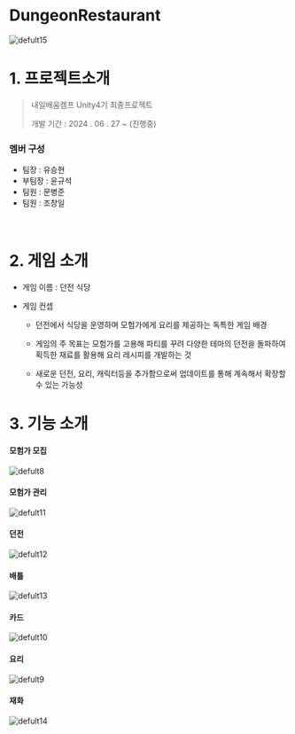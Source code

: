
# DungeonRestaurant
 ![defult15](https://github.com/user-attachments/assets/dead03ec-547d-4f3e-8f6b-a42cb6554d49)
# 1. 프로젝트소개
> 내일배움캠프 Unity4기 최종프로젝트
> 
> 개발 기간 : 2024 . 06 . 27 ~ (진행중)

### 멤버 구성
* 팀장 : 유승현
* 부팀장 : 윤규석
* 팀원 : 문병준
* 팀원 : 조창일


　
# 2. 게임 소개
* 게임 이름 : 던전 식당
* 게임 컨셉

    * 던전에서 식당을 운영하며 모험가에게 요리를 제공하는 독특한 게임 배경
  
    * 게임의 주 목표는 모험가를 고용해 파티를 꾸려 다양한 테마의 던전을 돌파하여 획득한 재료를 활용해 요리 레시피를 개발하는 것

    * 새로운 던전, 요리, 캐릭터등을 추가함으로써 업데이트를 통해 계속해서 확장할 수 있는 가능성


# 3. 기능 소개

#### 모험가 모집
![defult8](https://github.com/user-attachments/assets/d99c569f-9da2-49f7-8c03-b75db39b5865)
#### 모험가 관리
![defult11](https://github.com/user-attachments/assets/d3bb8219-1a30-48ef-b646-b0d76e7e7776)
#### 던전
![defult12](https://github.com/user-attachments/assets/a83e43ee-7d70-46b5-ab11-7a8061c1e44d)
#### 배틀
![defult13](https://github.com/user-attachments/assets/d6aa5a8b-74ac-46b2-b49b-47c339afcea1)
#### 카드
![defult10](https://github.com/user-attachments/assets/7c7a0773-336e-429e-956b-669d1b55c7eb)
#### 요리
![defult9](https://github.com/user-attachments/assets/3bb918b4-5eea-4f96-8f1b-fe141e20361c)
#### 재화
![defult14](https://github.com/user-attachments/assets/4987ef20-47c8-48da-98a0-83c34b733b47)
